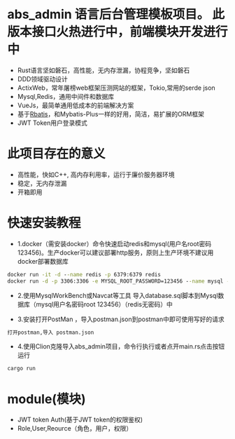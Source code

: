 # abs_admin  语言后台管理模板项目。 此版本接口火热进行中，前端模块开发进行中
*  Rust语言坚如磐石，高性能，无内存泄漏，协程竞争，坚如磐石
*  DDD领域驱动设计
*  ActixWeb，常年屠榜web框架压测网站的框架，Tokio,常用的serde json
*  Mysql,Redis，通用中间件和数据库
*  VueJs，最简单通用低成本的前端解决方案
*  基于[Rbatis](https://github.com/rbatis/rbatis)，和Mybatis-Plus一样的好用，简洁，易扩展的ORM框架
*  JWT Token用户登录模式

# 此项目存在的意义
* 高性能，快如C++, 高内存利用率，运行于廉价服务器环境
* 稳定，无内存泄漏
* 开箱即用

# 快速安装教程
* 1.docker（需安装docker）命令快速启动redis和mysql(用户名root密码123456)。生产docker可以建议部署http服务，原则上生产环境不建议用docker部署数据库
```cmd
docker run -it -d --name redis -p 6379:6379 redis
docker run -d -p 3306:3306 -e MYSQL_ROOT_PASSWORD=123456 --name mysql -e TZ=Asia/Shanghai mysql:5.7
```
* 2.使用MysqlWorkBench或Navcat等工具 导入database.sql脚本到Mysql数据库（mysql用户名密码root  123456）（redis无密码）中

* 3.安装打开PostMan ，导入postman.json到postman中即可使用写好的请求
```cmd
打开postman,导入 postman.json
```
* 4.使用Clion克隆导入abs_admin项目，命令行执行或者点开main.rs点击按钮运行
```cmd
cargo run
```


# module(模块)
* JWT token Auth(基于JWT token的权限鉴权)
* Role,User,Reource（角色，用户，权限）


